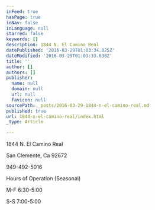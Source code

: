 ```yaml
---
inFeed: true
hasPage: true
inNav: false
inLanguage: null
starred: false
keywords: []
description: 1844 N. El Camino Real
datePublished: '2016-03-29T01:03:34.025Z'
dateModified: '2016-03-29T01:03:33.638Z'
title: ''
author: []
authors: []
publisher:
  name: null
  domain: null
  url: null
  favicon: null
sourcePath: _posts/2016-03-29-1844-n-el-camino-real.md
published: true
url: 1844-n-el-camino-real/index.html
_type: Article

---
```

1844 N. El Camino Real

San Clemente, Ca 92672 

949-492-5016

Hours of Operation (Seasonal)

M-F  6:30-5:00

S-S   7:00-5:00